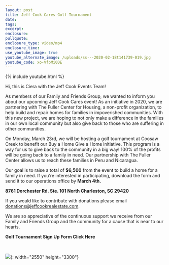 ```yaml
---
layout: post
title: Jeff Cook Cares Golf Tournament
date:
tags:
excerpt:
enclosure:
pullquote:
enclosure_type: video/mp4
enclosure_time:
use_youtube_image: true
youtube_alternate_image: /uploads/ss---2020-02-18t141739-019.jpg
youtube_code: xo-VfbMi0DE
---
```


{% include youtube.html %}

Hi, this is Ciera with the Jeff Cook Events Team\!

As members of our Family and Friends Group, we wanted to inform you about our upcoming Jeff Cook Cares event\! As an initiative in 2020, we are partnering with The Fuller Center for Housing, a non-profit organization, to help build and repair homes for families in impoverished communities. With this new project, we are hoping to not only make a difference in the families in our own local community but also give back to those who are suffering in other communities.&nbsp;

On Monday, March 23rd, we will be hosting a golf tournament at Coosaw Creek to benefit our Buy a Home Give a Home initiative. This program is a way for us to give back to the community in a big way\! 100% of the profits will be going back to a family in need. Our partnership with The Fuller Center allows us to reach these families in Peru and Nicaragua.&nbsp;

Our goal is to raise a total of **$6,500** from the event to build a home for a family in need. If you’re interested in participating, download the form and send it to our operations office by **March 4th.**&nbsp;&nbsp;

**8761 Dorchester Rd. Ste. 101 North Charleston, SC 29420**

If you would like to contribute with donations please email donations@jeffcookrealestate.com.

We are so appreciative of the continuous support we receive from our Family and Friends Group and the community for a cause that is near to our hearts.&nbsp;&nbsp;

**Golf Tournament Sign Up Form Click Here**

<center>&nbsp;</center>

![](/uploads/golf-flyer.jpg){: width="2550" height="3300"}

&nbsp;